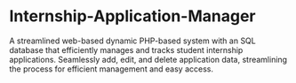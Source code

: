 # Internship-Application-Manager
A streamlined web-based dynamic PHP-based system with an SQL database that efficiently manages and tracks student internship applications. Seamlessly add, edit, and delete application data, streamlining the process for efficient management and easy access.
